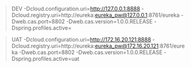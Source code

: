 > DEV
-Dcloud.configuration.uri=http://127.0.0.1:8888
-Dcloud.registry.uri=http://eureka:eureka_pw@127.0.0.1:8761/eureka
-Dweb.cas.port=8802
-Dweb.cas.version=1.0.0.RELEASE
-Dspring.profiles.active=

> UAT
-Dcloud.configuration.uri=http://172.16.20.121:8888
-Dcloud.registry.uri=http://eureka:eureka_pw@172.16.20.121:8761/eureka
-Dweb.cas.port=8802
-Dweb.cas.version=1.0.0.RELEASE
-Dspring.profiles.active=uat
